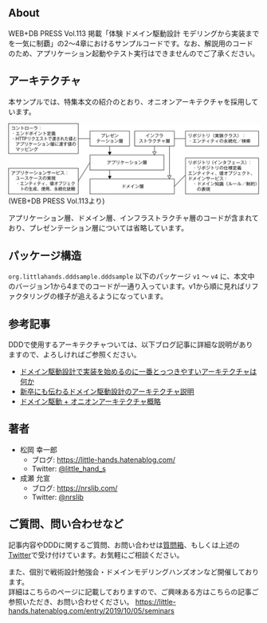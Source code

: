 ## About
WEB+DB PRESS Vol.113 掲載「体験 ドメイン駆動設計 モデリングから実装までを一気に制覇」の2〜4章におけるサンプルコードです。なお、解説用のコードのため、アプリケーション起動やテスト実行はできませんのでご了承ください。


## アーキテクチャ
本サンプルでは、特集本文の紹介のとおり、オニオンアーキテクチャを採用しています。

![](image/architecture.png)
(WEB+DB PRESS Vol.113より)

アプリケーション層、ドメイン層、インフラストラクチャ層のコードが含まれており、プレゼンテーション層については省略しています。

## パッケージ構造

`org.littlahands.dddsample.dddsample` 以下のパッケージ `v1` 〜 `v4` に、本文中のバージョン1から4までのコードが一通り入っています。v1から順に見ればリファクタリングの様子が追えるようになっています。

## 参考記事
DDDで使用するアーキテクチャついては、以下ブログ記事に詳細な説明がありますので、よろしければご参照ください。

* [ドメイン駆動設計で実装を始めるのに一番とっつきやすいアーキテクチャは何か](https://little-hands.hatenablog.com/entry/2017/10/04/231743)
* [新卒にも伝わるドメイン駆動設計のアーキテクチャ説明](https://little-hands.hatenablog.com/entry/2018/12/10/ddd-architecture)
* [ドメイン駆動 + オニオンアーキテクチャ概略](https://little-hands.hatenablog.com/entry/2017/10/11/075634)

## 著者
* 松岡 幸一郎
  * ブログ: https://little-hands.hatenablog.com/
  * Twitter: [@little_hand_s](https://twitter.com/little_hand_s)
* 成瀬 允宣
  * ブログ: https://nrslib.com/
  * Twitter: [@nrslib](https://twitter.com/nrslib)


## ご質問、問い合わせなど
記事内容やDDDに関するご質問、お問い合わせは[質問箱](https://peing.net/ja/little_hands)、もしくは上述の[Twitter](https://twitter.com/little_hand_s)で受け付けています。お気軽にご相談ください。

また、個別で戦術設計勉強会・ドメインモデリングハンズオンなど開催しております。  
詳細はこちらのページに記載しておりますので、ご興味ある方はこちらの記事ご参照いただき、お問い合わせください。
https://little-hands.hatenablog.com/entry/2019/10/05/seminars


